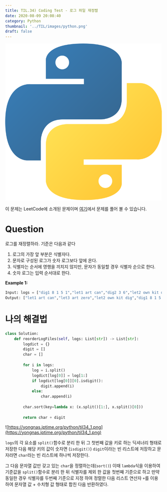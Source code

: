 ```yaml
---
title: TIL.34) Coding Test - 로그 파일 재정렬
date: 2020-08-09 20:08:40
category: Python
thumbnail: '../TIL/images/python.png'
draft: false
---
```


![](../TIL/images/python.png)

이 문제는 LeetCode에 소개된 문제이며 [여기](https://leetcode.com/problems/reorder-data-in-log-files/)에서 문제를 풀어 볼 수 있습니다.

# Question

로그를 재정렬하라. 기준은 다음과 같다

1. 로그의 가장 앞 부분은 식별자다.
2. 문자로 구성된 로그가 숫자 로그보다 앞에 온다.
3. 식별자는 순서에 영행을 끼치지 않지만, 문자가 동일할 경우 식별자 순으로 한다.
4. 숫자 로그는 입력 순서대로 한다.

**Example 1:**

```python
Input: logs = ["dig1 8 1 5 1","let1 art can","dig2 3 6","let2 own kit dig","let3 art zero"]
Output: ["let1 art can","let3 art zero","let2 own kit dig","dig1 8 1 5 1","dig2 3 6"]
```

# 나의 해결법

```python
class Solution:
    def reorderLogFiles(self, logs: List[str]) -> List[str]:
        logdict = {}
        digit = []
        char = []
        
        for i in logs:
            log = i.split()
            logdict[log[0]] = log[1:]
            if logdict[log[0]][0].isdigit():
                digit.append(i)
            else:
                char.append(i)
                
        char.sort(key=lambda x: (x.split()[1:], x.split()[0]))
        
        return char + digit
```

![https://yongnas.iptime.org/python/til34_1.png](https://yongnas.iptime.org/python/til34_1.png)

`logs`의 각 요소를 `split()`함수로 분리 한 뒤 그 첫번째 값을 키로 하는 딕셔너리 형태로 저장한 다음 해당 키의 값이 숫자면 (`isdigit()`) `digit`이라는 빈 리스트에 저장하고 문자라면 `char`라는 빈 리스트에 하나씩 저장한다.

그 다음 문자열 값만 갖고 있는 `char`을 정렬하는데(`sort()`) 이때 `lambda`식을 이용하여 기준값을 `split()`함수로 분리 한 뒤 식별자를 제외 한 값을 첫번째 기준으로 하고 만약 동일한 경우 식별자를 두번째 기준으로 지정 하여 정렬한 다음 리스트 연산자 `+`를 이용하여 문자열 값 + 수치형 값 형태로 합친 다음 반환하였다.

